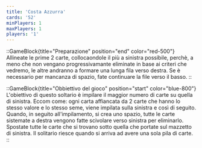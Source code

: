 ```yaml
---
title: 'Costa Azzurra'
cards: '52'
minPlayers: 1
maxPlayers: 1
players: '1'
---
```


::GameBlock{title="Preparazione" position="end" color="red-500"}
Allineate le prime 2 carte, collocaondole il più a sinistra possibile, perchè, a meno che non vengano progressivamante eliminate in base ai criteri che vedremo, le altre andranno a formare una lunga fila verso destra. Se è necessario per mancanza di spazio, fate continuare la file verso il basso.
::

::GameBlock{title="Obbiettivo del gioco" position="start" color="blue-800"}
L'obiettivo di questo soltario è impilare il maggior numero di carte su quella di sinistra. Eccom come: ogni carta affiancata da 2 carte che hanno lo stesso valore e lo stesso seme, viene impilata sulla sinistra e così di seguito.
Quando, in seguito all'impilamento, si crea uno spazio, tutte le carte sistemate a destra vengono fatte scivolare verso sinistra per eliminarlo. Spostate tutte le carte che si trovano sotto quella che portate sul mazzetto di sinistra.
Il solitario riesce quando si arriva ad avere una sola pila di carte.
::

